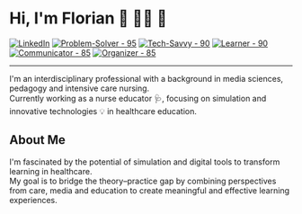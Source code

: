 # Hi, I'm Florian 👋 👨‍💻 🌱

<a href="https://www.linkedin.com/in/florianloyns/" target="_blank"><img src="https://img.shields.io/badge/LinkedIn-blue?style=for-the-badge&logo=linkedin&logoColor=white" alt="LinkedIn"></a>
<a href="#"><img src="https://img.shields.io/badge/Problem--Solver-95-red?style=for-the-badge" alt="Problem-Solver - 95"></a>
<a href="#"><img src="https://img.shields.io/badge/Tech--Savvy-90-blue?style=for-the-badge" alt="Tech-Savvy - 90"></a>
<a href="#"><img src="https://img.shields.io/badge/Learner-90-yellow?style=for-the-badge" alt="Learner - 90"></a>
<a href="#"><img src="https://img.shields.io/badge/Communicator-85-green?style=for-the-badge" alt="Communicator - 85"></a>
<a href="#"><img src="https://img.shields.io/badge/Organizer-85-purple?style=for-the-badge" alt="Organizer - 85"></a>

---

I'm an interdisciplinary professional with a background in media sciences, pedagogy and intensive care nursing.  
Currently working as a nurse educator 🩺, focusing on simulation and innovative technologies 💡 in healthcare education.

## About Me
I'm fascinated by the potential of simulation and digital tools to transform learning in healthcare.  
My goal is to bridge the theory–practice gap by combining perspectives from care, media and education to create meaningful and effective learning experiences.
